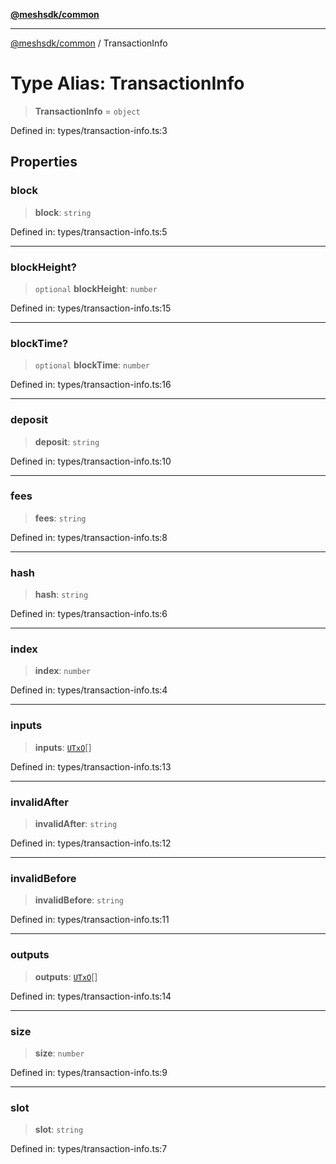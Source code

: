 [**@meshsdk/common**](../README.md)

***

[@meshsdk/common](../globals.md) / TransactionInfo

# Type Alias: TransactionInfo

> **TransactionInfo** = `object`

Defined in: types/transaction-info.ts:3

## Properties

### block

> **block**: `string`

Defined in: types/transaction-info.ts:5

***

### blockHeight?

> `optional` **blockHeight**: `number`

Defined in: types/transaction-info.ts:15

***

### blockTime?

> `optional` **blockTime**: `number`

Defined in: types/transaction-info.ts:16

***

### deposit

> **deposit**: `string`

Defined in: types/transaction-info.ts:10

***

### fees

> **fees**: `string`

Defined in: types/transaction-info.ts:8

***

### hash

> **hash**: `string`

Defined in: types/transaction-info.ts:6

***

### index

> **index**: `number`

Defined in: types/transaction-info.ts:4

***

### inputs

> **inputs**: [`UTxO`](UTxO.md)[]

Defined in: types/transaction-info.ts:13

***

### invalidAfter

> **invalidAfter**: `string`

Defined in: types/transaction-info.ts:12

***

### invalidBefore

> **invalidBefore**: `string`

Defined in: types/transaction-info.ts:11

***

### outputs

> **outputs**: [`UTxO`](UTxO.md)[]

Defined in: types/transaction-info.ts:14

***

### size

> **size**: `number`

Defined in: types/transaction-info.ts:9

***

### slot

> **slot**: `string`

Defined in: types/transaction-info.ts:7
